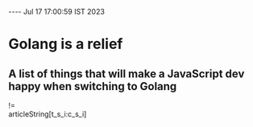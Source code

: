 ---- Jul 17 17:00:59 IST 2023

# Golang is a relief

## A list of things that will make a JavaScript dev happy when switching to Golang


!=  
articleString[t_s_i:c_s_i]